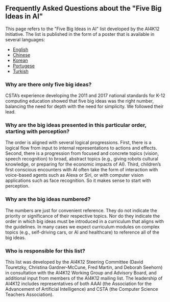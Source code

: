 ## Frequently Asked Questions about the "Five Big Ideas in AI"
This page refers to the "Five Big Ideas in AI" list developed by the AI4K12 Initiative. The list is published in the form of a poster that is available in several languages:

* [English](https://github.com/touretzkyds/ai4k12/raw/master/documents/AI4K12_Five_Big_Ideas_Poster.pdf)
* [Chinese](https://github.com/touretzkyds/ai4k12/raw/master/documents/AI4K12_Five_Big_Ideas_Poster_Chinese.pdf)
* [Korean](https://github.com/touretzkyds/ai4k12/raw/master/documents/AI4K12_Five_Big_Ideas_Poster_Korean.pdf)
* [Portugese](https://github.com/touretzkyds/ai4k12/raw/master/documents/AI4K12_Five_Big_Ideas_Poster_Portugese.pdf)
* [Turkish](https://github.com/touretzkyds/ai4k12/raw/master/documents/AI4K12_Five_Big_Ideas_Turkish.pdf)

### Why are there only five big ideas?

CSTA’s experience developing the 2011 and 2017 national standards for K-12 computing education showed that five big ideas was the right number, balancing the need for depth with the need for simplicity. We followed their lead.

### Why are the big ideas presented in this particular order, starting with perception?

The order is aligned with several logical progressions. First, there is a logical flow from input to internal representations to actions and effects. Second, there is a progression from focused and concrete topics (vision, speech recognition) to broad, abstract topics (e.g., giving robots cultural knowledge, or preparing for the economic impacts of AI). Third, children’s first conscious encounters with AI often take the form of interaction with voice-based agents such as Alexa or Siri, or with computer vision applications such as face recognition. So it makes sense to start with perception.

### Why are the big ideas numbered?

The numbers are just for convenient reference. They do not indicate the priority or significance of their respective topics. Nor do they indicate the order in which big ideas must be introduced in a curriculum that aligns with the guidelines. In many cases we expect curriculum modules on complex topics (e.g., self-driving cars, or AI and healthcare) to reference all of the big ideas.

### Who is responsible for this list?

This list was developed by the AI4K12 Steering Committee (David Touretzky, Christina Gardner-McCune, Fred Martin, and Deborah Seehorn) in consultation with the AI4K12 Working Group and Advisory Board, and additional input from members of the AI4K12 mailing list. The leadership of AI4K12 includes representatives of both AAAI (the Association for the Advancement of Artificial Intelligence) and CSTA (the Computer Science Teachers Association).



